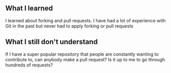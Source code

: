 ## What I learned
I learned about forking and pull requests. I have had a lot of experience with Git in the past but never had to apply forking or pull requests

## What I still don't understand
If I have a super popular repository that people are constantly wanting to contribute to, can anybody make a pull request? Is it up to me to go through hundreds of requests?